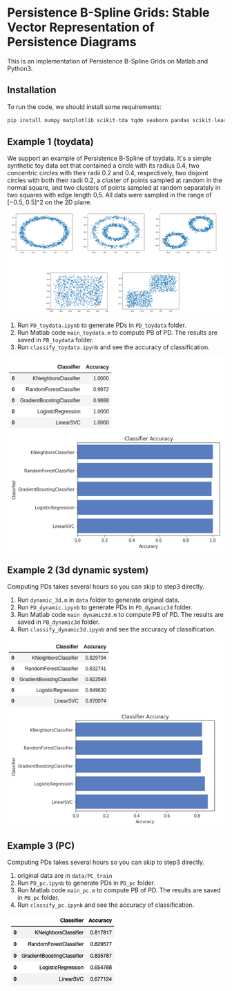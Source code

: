 # Persistence B-Spline Grids: Stable Vector Representation of Persistence Diagrams

This is an implementation of Persistence B-Spline Grids on Matlab and Python3. 

## Installation

To run the code, we should install some requirements:
```python
pip install numpy matplotlib scikit-tda tqdm seaborn pandas scikit-learn
```

## Example 1 (toydata)

We support an example of Persistence B-Spline of toydata. It's a simple synthetic toy data set that contained a circle with its radius 0.4, two concentric circles with their radii 0.2 and 0.4, respectively, two disjoint circles with both their radii 0.2, a cluster of points sampled at random in the normal square, and two clusters of points sampled at random separately in two squares with edge length 0,5. All data were sampled in the range of [−0.5, 0.5]^2 on the 2D plane.

![](./img/toydata.png)

1. Run `PD_toydata.ipynb` to generate PDs in `PD_toydata` folder.
2. Run Matlab code `main_toydata.m` to compute PB of PD. The results are saved in `PB_toydata` folder.
3. Run `classify_toydata.ipynb` and see the accuracy of classification.

![](./img/acc_toydata.png)

## Example 2 (3d dynamic system)

Computing PDs takes several hours so you can skip to step3 directly.
1. Run `dynamic_3d.m` in `data` folder to generate original data. 
2. Run `PD_dynamic.ipynb` to generate PDs in `PD_dynamic3d` folder.
3. Run Matlab code `main_dynamic3d.m` to compute PB of PD. The results are saved in `PB_dynamic3d` folder.
4. Run `classify_dynamic3d.ipynb` and see the accuracy of classification.

![](./img/acc_dynamic.png)

## Example 3 (PC)

Computing PDs takes several hours so you can skip to step3 directly.
1. original data are in `data/PC_train`
2. Run `PD_pc.ipynb` to generate PDs in `PD_pc` folder.
3. Run Matlab code `main_pc.m` to compute PB of PD. The results are saved in `PB_pc` folder.
4. Run `classify_pc.ipynb` and see the accuracy of classification.

![](./img/acc_pc.png)